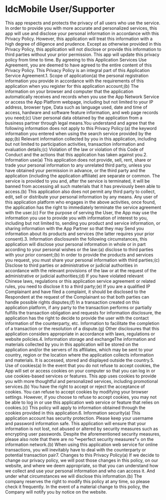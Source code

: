 # IdcMobile User/Supporter
This app respects and protects the privacy of all users who use the service. In order to provide you with more accurate and personalized services, this app will use and disclose your personal information in accordance with this Privacy Policy. However, this application will treat this information with a high degree of diligence and prudence. Except as otherwise provided in this Privacy Policy, this application will not disclose or provide this information to third parties without your prior permission. This app will update this privacy policy from time to time. By agreeing to this Application Services Use Agreement, you are deemed to have agreed to the entire content of this Privacy Policy. This Privacy Policy is an integral part of this Application Service Agreement.1. Scope of application(a) the personal registration information you provide in accordance with the requirements of this application when you register for this application account;(b) The information on your browser and computer that the application automatically receives and records when you use the App Network Service or access the App Platform webpage, including but not limited to your IP address, browser type, Data such as language used, date and time of access, hardware and software feature information, and web page records you need;(c) User personal data obtained by the application from a business partner through legal means.You understand and agree that the following information does not apply to this Privacy Policy:(a) the keyword information you entered when using the search service provided by the app;(b) Relevant information collected by you in this application, including but not limited to participation activities, transaction information and evaluation details;(c) Violation of the law or violation of this Code of Conduct and the actions that this application has taken against you.2. Information use(a) This application does not provide, sell, rent, share or trade your personal information to any unrelated third party, unless you have obtained your permission in advance, or the third party and the application (including the application affiliate) are separate or common. The service is provided to you and, after the service is terminated, it will be banned from accessing all such materials that it has previously been able to access.(b) This application also does not permit any third party to collect, edit, sell or distribute your personal information by any means. Any user of this application platform who engages in the above activities, once found, the application has the right to immediately terminate the service agreement with the user.(c) For the purpose of serving the User, the App may use the information you use to provide you with information of interest to you, including but not limited to, sending you product and service information, or sharing information with the App Partner so that they may Send you information about its products and services (the latter requires your prior consent).3. Information disclosureIn the following circumstances, this application will disclose your personal information in whole or in part according to your personal wishes or the law:(a) disclose to third parties with your prior consent;(b) In order to provide the products and services you request, you must share your personal information with third parties;(c) Disclose to third parties or administrative or judicial authorities in accordance with the relevant provisions of the law or at the request of the administrative or judicial authorities;(d) If you have violated relevant Chinese laws, regulations or this application service agreement or related rules, you need to disclose it to a third party;(e) If you are a qualified IP Complainant and have filed a complaint, it should be disclosed to the Respondent at the request of the Complainant so that both parties can handle possible rights disputes;(f) In a transaction created on this application platform, if any party to the transaction performs or partially fulfills the transaction obligation and requests for information disclosure, the application has the right to decide to provide the user with the contact information of the counterparty, etc. Information to facilitate the completion of a transaction or the resolution of a dispute.(g) Other disclosures that this application considers appropriate in accordance with laws, regulations or website policies.4. Information storage and exchangeThe information and materials collected by you in this application will be stored on the application and/or the servers of its affiliates, which may be sent to your country, region or the location where the application collects information and materials. It is accessed, stored and displayed outside the country.5. Use of cookies(a) In the event that you do not refuse to accept cookies, the App will set or access cookies on your computer so that you can log in or use cookies-based services or features. This app uses cookies to provide you with more thoughtful and personalized services, including promotional services.(b) You have the right to accept or reject the acceptance of cookies. You can refuse to accept cookies by modifying your browser settings. However, if you choose to refuse to accept cookies, you may not be able to log in or use this application web service or feature that relies on cookies.(c) This policy will apply to information obtained through the cookies provided in this application.6. Information security(a) This application account has security protection. Please keep your username and password information safe. This application will ensure that your information is not lost, not abused or altered by security measures such as encrypting user passwords. Despite the aforementioned security measures, please also note that there are no °∞perfect security measures°± on the information network.(b) When using this application web service for online transactions, you will inevitably have to deal with the counterparty or potential transaction pair7. Changes to this Privacy Policy(a) If we decide to change our privacy policy, we will post those changes in this policy, on our website, and where we deem appropriate, so that you can understand how we collect and use your personal information and who can access it. And under what circumstances we will disclose this information.(b) The company reserves the right to modify this policy at any time, so please check it frequently. In the event of a material change to this policy, the Company will notify you by notice on the website.
